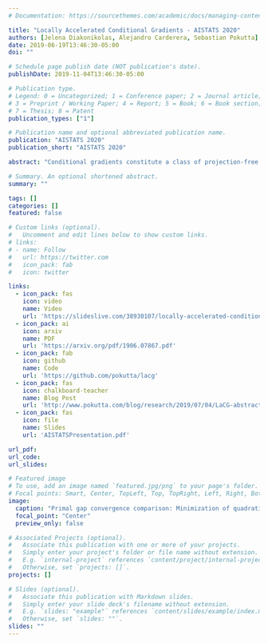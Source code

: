 ```yaml
---
# Documentation: https://sourcethemes.com/academic/docs/managing-content/

title: "Locally Accelerated Conditional Gradients - AISTATS 2020"
authors: [Jelena Diakonikolas, Alejandro Carderera, Sebastian Pokutta]
date: 2019-06-19T13:46:30-05:00
doi: ""

# Schedule page publish date (NOT publication's date).
publishDate: 2019-11-04T13:46:30-05:00

# Publication type.
# Legend: 0 = Uncategorized; 1 = Conference paper; 2 = Journal article;
# 3 = Preprint / Working Paper; 4 = Report; 5 = Book; 6 = Book section;
# 7 = Thesis; 8 = Patent
publication_types: ["1"]

# Publication name and optional abbreviated publication name.
publication: "AISTATS 2020"
publication_short: "AISTATS 2020"

abstract: "Conditional gradients constitute a class of projection-free first-order algorithms for smooth convex optimization. As such, they are frequently used in solving smooth convex optimization problems over polytopes, for which the computational cost of orthogonal projections would be prohibitive. However, they do not enjoy the optimal convergence rates achieved by projection-based accelerated methods; moreover, achieving such globally-accelerated rates is information-theoretically impossible for these methods. To address this issue, we present Locally Accelerated Conditional Gradients -- an algorithmic framework that couples accelerated steps with conditional gradient steps to achieve local acceleration on smooth strongly convex problems. Our approach does not require projections onto the feasible set, but only on (typically low-dimensional) simplices, thus keeping the computational cost of projections at bay. Further, it achieves the optimal accelerated local convergence. Our theoretical results are supported by numerical experiments, which demonstrate significant speedups of our framework over state of the art methods in both per-iteration progress and wall-clock time."

# Summary. An optional shortened abstract.
summary: ""

tags: []
categories: []
featured: false

# Custom links (optional).
#   Uncomment and edit lines below to show custom links.
# links:
# - name: Follow
#   url: https://twitter.com
#   icon_pack: fab
#   icon: twitter

links:
  - icon_pack: fas
    icon: video
    name: Video
    url: 'https://slideslive.com/38930107/locally-accelerated-conditional-gradients?ref=account-folder-52123-folders'
  - icon_pack: ai
    icon: arxiv
    name: PDF
    url: 'https://arxiv.org/pdf/1906.07867.pdf'
  - icon_pack: fab
    icon: github
    name: Code
    url: 'https://github.com/pokutta/lacg'
  - icon_pack: fas
    icon: chalkboard-teacher
    name: Blog Post
    url: 'http://www.pokutta.com/blog/research/2019/07/04/LaCG-abstract.html'
  - icon_pack: fas
    icon: file
    name: Slides
    url: 'AISTATSPresentation.pdf'

url_pdf: 
url_code: 
url_slides:

# Featured image
# To use, add an image named `featured.jpg/png` to your page's folder. 
# Focal points: Smart, Center, TopLeft, Top, TopRight, Left, Right, BottomLeft, Bottom, BottomRight.
image:
  caption: "Primal gap convergence comparison: Minimization of quadratic over Birkhoff polytope. See paper for details."
  focal_point: "Center"
  preview_only: false

# Associated Projects (optional).
#   Associate this publication with one or more of your projects.
#   Simply enter your project's folder or file name without extension.
#   E.g. `internal-project` references `content/project/internal-project/index.md`.
#   Otherwise, set `projects: []`.
projects: []

# Slides (optional).
#   Associate this publication with Markdown slides.
#   Simply enter your slide deck's filename without extension.
#   E.g. `slides: "example"` references `content/slides/example/index.md`.
#   Otherwise, set `slides: ""`.
slides: ""
---
```

